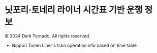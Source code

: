# 닛포리·토네리 라이너 시간표 기반 운행 정보
© 2024 Dark Tornado, All rights reserved.

- Nippori Toneri Liner's train operation info based on time table
